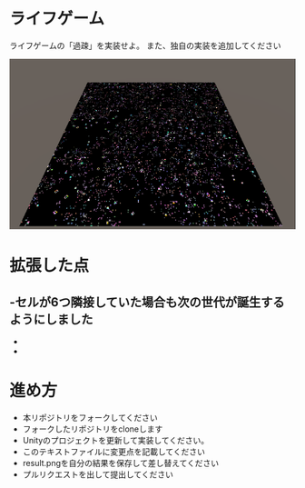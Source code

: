 # ライフゲーム

ライフゲームの「過疎」を実装せよ。
また、独自の実装を追加してください

![結果画像](result_after.png)

# 拡張した点

-セルが6つ隣接していた場合も次の世代が誕生するようにしました
-
-
-

# 進め方

- 本リポジトリをフォークしてください
- フォークしたリポジトリをcloneします
- Unityのプロジェクトを更新して実装してください。
- このテキストファイルに変更点を記載してください
- result.pngを自分の結果を保存して差し替えてください
- プルリクエストを出して提出してください
